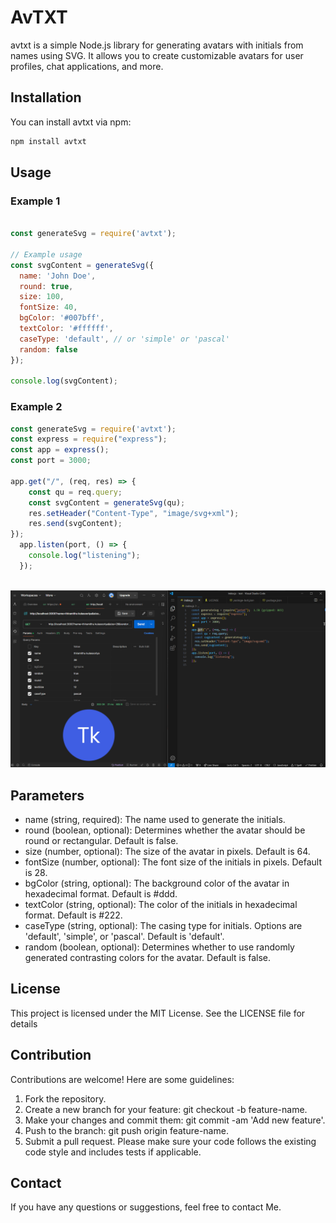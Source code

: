 # AvTXT

avtxt is a simple Node.js library for generating avatars with initials from names using SVG. It allows you to create customizable avatars for user profiles, chat applications, and more.

## Installation

You can install avtxt via npm:

```bash
npm install avtxt
```

## Usage 

### Example 1

```javascript

const generateSvg = require('avtxt');

// Example usage
const svgContent = generateSvg({
  name: 'John Doe',
  round: true,
  size: 100,
  fontSize: 40,
  bgColor: '#007bff',
  textColor: '#ffffff',
  caseType: 'default', // or 'simple' or 'pascal'
  random: false
});

console.log(svgContent);
```

### Example 2

```javascript
const generateSvg = require('avtxt');
const express = require("express");
const app = express();
const port = 3000;

app.get("/", (req, res) => {
    const qu = req.query;
    const svgContent = generateSvg(qu);
    res.setHeader("Content-Type", "image/svg+xml");
    res.send(svgContent);
});
  app.listen(port, () => {
    console.log("listening");
  });
  
```

![image](screenshot/s1.png)

## Parameters

- name (string, required): The name used to generate the initials.
- round (boolean, optional): Determines whether the avatar should be round or rectangular. Default is false.
- size (number, optional): The size of the avatar in pixels. Default is 64.
- fontSize (number, optional): The font size of the initials in pixels. Default is 28.
- bgColor (string, optional): The background color of the avatar in hexadecimal format. Default is #ddd.
- textColor (string, optional): The color of the initials in hexadecimal format. Default is #222.
- caseType (string, optional): The casing type for initials. Options are 'default', 'simple', or 'pascal'. Default is 'default'.
- random (boolean, optional): Determines whether to use randomly generated contrasting colors for the avatar. Default is false.

## License

This project is licensed under the MIT License. See the LICENSE file for details

## Contribution

Contributions are welcome! Here are some guidelines:

1. Fork the repository.
2. Create a new branch for your feature: git checkout -b feature-name.
3. Make your changes and commit them: git commit -am 'Add new feature'.
4. Push to the branch: git push origin feature-name.
5. Submit a pull request.
Please make sure your code follows the existing code style and includes tests if applicable.
 
## Contact 

If you have any questions or suggestions, feel free to contact Me.
